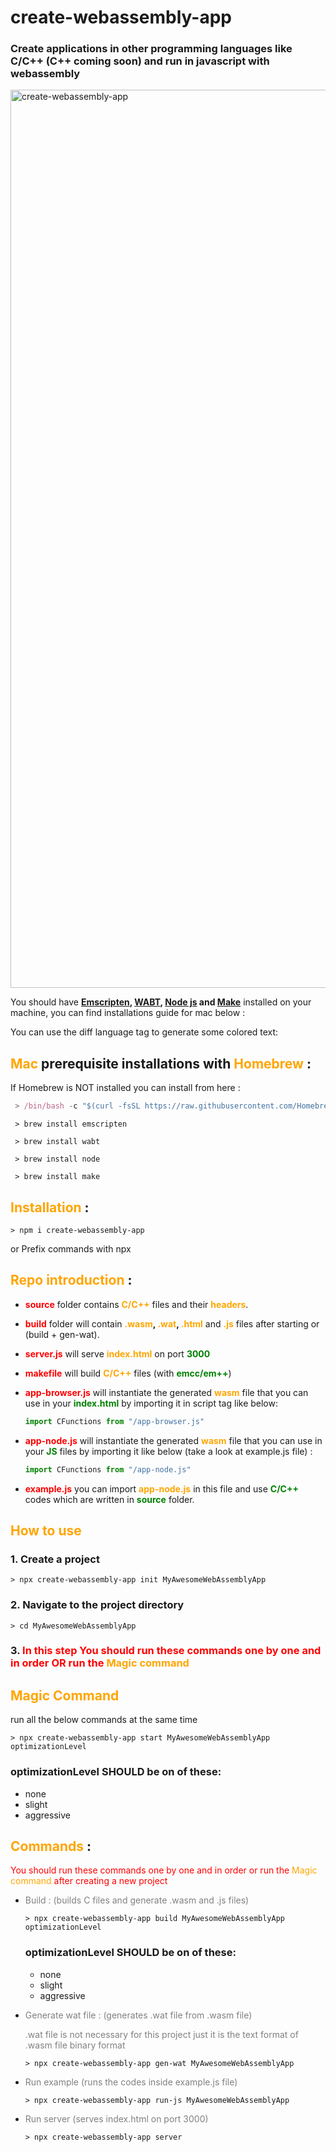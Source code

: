 # create-webassembly-app

### Create applications in other programming languages like C/C++ (C++ coming soon) and run in javascript with webassembly


<img width="1437" alt="create-webassembly-app" src="https://user-images.githubusercontent.com/54850998/184387075-0d048428-9d83-4d35-b33e-307e6e7fef63.png">

You should have **[Emscripten](https://emscripten.org/docs/getting_started/downloads.html), [WABT](https://github.com/WebAssembly/wabt), [Node js](https://nodejs.org/en/) and [Make]()** installed on your machine, you can find installations guide for mac below :

You can use the diff language tag to generate some colored text:

## **<span style="color:orange">Mac</span> prerequisite installations with <span style="color:orange">Homebrew</span>** :
  If Homebrew is NOT installed you can install from here :
 ```js
  > /bin/bash -c "$(curl -fsSL https://raw.githubusercontent.com/Homebrew/install/HEAD/install.sh)"
```
```
 > brew install emscripten
```
```
 > brew install wabt
```
```
 > brew install node
```
```
 > brew install make
```
## **<span style="color:orange">Installation</span>** :
```
> npm i create-webassembly-app
```
or
Prefix commands with npx

## **<span style="color:orange">Repo introduction</span>** :
- **<span style="color:red">source</span>** folder contains **<span style="color:orange">C/C++</span>** files and their **<span style="color:orange">headers</span>**.
- **<span style="color:red">build</span>** folder will contain **<span style="color:orange">.wasm</span>, <span style="color:orange">.wat</span>, <span style="color:orange">.html</span>**  and **<span style="color:orange">.js</span>** files after starting or (build + gen-wat).
- **<span style="color:red">server.js</span>** will serve **<span style="color:orange">index.html</span>** on port **<span style="color:green">3000</span>**
- **<span style="color:red">makefile</span>** will build **<span style="color:orange">C/C++</span>** files (with **<span style="color:green">emcc/em++</span>**)
- **<span style="color:red">app-browser.js</span>** will instantiate the generated **<span style="color:orange">wasm</span>** file that you can use in your **<span style="color:green">index.html</span>** by importing it in script tag like below:
  ```javascript
  import CFunctions from "/app-browser.js"
  ```

- **<span style="color:red">app-node.js</span>** will instantiate the generated **<span style="color:orange">wasm</span>** file that you can use in your **<span style="color:green">JS</span>** files by importing it like below (take a look at example.js file) :
  ```javascript
  import CFunctions from "/app-node.js"
  ```

- **<span style="color:red">example.js</span>** you can import **<span style="color:orange">app-node.js</span>** in this file and use **<span style="color:green">C/C++</span>** codes which are written in **<span style="color:green">source</span>** folder.

## **<span style="color:orange">How to use</span>**
  ### 1. Create a project
   
  ```
  > npx create-webassembly-app init MyAwesomeWebAssemblyApp
  ```
  ### 2. Navigate to the project directory

  ```
  > cd MyAwesomeWebAssemblyApp
  ```
  ### 3. <span style="color:red">In this step You should run these commands one by one and in order **OR** run the </span> <span style="color:orange">Magic command</span>

## **<span style="color:orange">Magic Command</span>**
  run all the below commands at the same time
  ```
  > npx create-webassembly-app start MyAwesomeWebAssemblyApp optimizationLevel
  ```
  ### optimizationLevel **SHOULD** be on of these:
  - none
  - slight
  - aggressive

## **<span style="color:orange">Commands</span>** :
<span style="color:red">You should run these commands one by one and in order or run the <span style="color:orange">Magic command</span> after creating a new project</span>
- <span style="color:gray">Build : (builds C files and generate .wasm and .js files)</span>
  ```
  > npx create-webassembly-app build MyAwesomeWebAssemblyApp optimizationLevel
  ```

  ### optimizationLevel **SHOULD** be on of these:
   - none
   - slight
   - aggressive


- <span style="color:gray">Generate wat file : (generates .wat file from .wasm file)</span>
  
  <span style="color:gray">.wat file is not necessary for this project just it is the text format of .wasm file binary format</span>
  ```
  > npx create-webassembly-app gen-wat MyAwesomeWebAssemblyApp
  ```
- <span style="color:gray">Run example (runs the codes inside example.js file)</span>
  ```
  > npx create-webassembly-app run-js MyAwesomeWebAssemblyApp
  ```
- <span style="color:gray">Run server (serves index.html on port 3000)</span>
  ```
  > npx create-webassembly-app server
  ```
